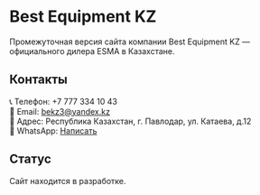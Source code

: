 # Best Equipment KZ

Промежуточная версия сайта компании Best Equipment KZ — официального дилера ESMA в Казахстане.

## Контакты

📞 Телефон: +7 777 334 10 43  
📧 Email: bekz3@yandex.kz  
📍 Адрес: Республика Казахстан, г. Павлодар, ул. Катаева, д.12  
📱 WhatsApp: [Написать](https://wa.me/77773341043)

## Статус

Сайт находится в разработке.
